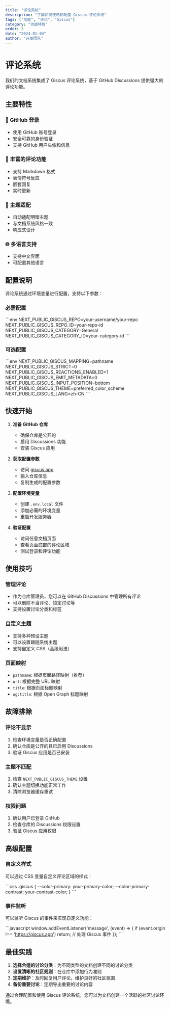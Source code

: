 ```yaml
---
title: "评论系统"
description: "了解如何使用和配置 Giscus 评论系统"
tags: ["功能", "评论", "Giscus"]
category: "功能特性"
order: 3
date: "2024-01-04"
author: "开发团队"
---
```


# 评论系统

我们的文档系统集成了 Giscus 评论系统，基于 GitHub Discussions 提供强大的评论功能。

## 主要特性

### 🔐 GitHub 登录
- 使用 GitHub 账号登录
- 安全可靠的身份验证
- 支持 GitHub 用户头像和信息

### 💬 丰富的评论功能
- 支持 Markdown 格式
- 表情符号反应
- 嵌套回复
- 实时更新

### 🎨 主题适配
- 自动适配明暗主题
- 与文档系统风格一致
- 响应式设计

### 🌐 多语言支持
- 支持中文界面
- 可配置其他语言

## 配置说明

评论系统通过环境变量进行配置，支持以下参数：

### 必需配置

\`\`\`env
NEXT_PUBLIC_GISCUS_REPO=your-username/your-repo
NEXT_PUBLIC_GISCUS_REPO_ID=your-repo-id
NEXT_PUBLIC_GISCUS_CATEGORY=General
NEXT_PUBLIC_GISCUS_CATEGORY_ID=your-category-id
\`\`\`

### 可选配置

\`\`\`env
NEXT_PUBLIC_GISCUS_MAPPING=pathname
NEXT_PUBLIC_GISCUS_STRICT=0
NEXT_PUBLIC_GISCUS_REACTIONS_ENABLED=1
NEXT_PUBLIC_GISCUS_EMIT_METADATA=0
NEXT_PUBLIC_GISCUS_INPUT_POSITION=bottom
NEXT_PUBLIC_GISCUS_THEME=preferred_color_scheme
NEXT_PUBLIC_GISCUS_LANG=zh-CN
\`\`\`

## 快速开始

1. **准备 GitHub 仓库**
   - 确保仓库是公开的
   - 启用 Discussions 功能
   - 安装 Giscus 应用

2. **获取配置参数**
   - 访问 [giscus.app](https://giscus.app/zh-CN)
   - 输入仓库信息
   - 复制生成的配置参数

3. **配置环境变量**
   - 创建 `.env.local` 文件
   - 添加必需的环境变量
   - 重启开发服务器

4. **验证配置**
   - 访问任意文档页面
   - 查看页面底部的评论区域
   - 测试登录和评论功能

## 使用技巧

### 管理评论
- 作为仓库管理员，您可以在 GitHub Discussions 中管理所有评论
- 可以删除不当评论、锁定讨论等
- 支持设置讨论分类和标签

### 自定义主题
- 支持多种预设主题
- 可以设置跟随系统主题
- 支持自定义 CSS（高级用法）

### 页面映射
- `pathname`: 根据页面路径映射（推荐）
- `url`: 根据完整 URL 映射
- `title`: 根据页面标题映射
- `og:title`: 根据 Open Graph 标题映射

## 故障排除

### 评论不显示
1. 检查环境变量是否正确配置
2. 确认仓库是公开的且已启用 Discussions
3. 验证 Giscus 应用是否已安装

### 主题不匹配
1. 检查 `NEXT_PUBLIC_GISCUS_THEME` 设置
2. 确认主题切换功能正常工作
3. 清除浏览器缓存重试

### 权限问题
1. 确认用户已登录 GitHub
2. 检查仓库的 Discussions 权限设置
3. 验证 Giscus 应用权限

## 高级配置

### 自定义样式
可以通过 CSS 变量自定义评论区域的样式：

\`\`\`css
.giscus {
  --color-primary: your-primary-color;
  --color-primary-contrast: your-contrast-color;
}
\`\`\`

### 事件监听
可以监听 Giscus 的事件来实现自定义功能：

\`\`\`javascript
window.addEventListener('message', (event) => {
  if (event.origin !== 'https://giscus.app') return;
  // 处理 Giscus 事件
});
\`\`\`

## 最佳实践

1. **选择合适的讨论分类**：为不同类型的文档创建不同的讨论分类
2. **设置清晰的社区规则**：在仓库中添加行为准则
3. **定期维护**：及时回复用户评论，维护良好的社区氛围
4. **备份重要讨论**：定期导出重要的讨论内容

通过合理配置和使用 Giscus 评论系统，您可以为文档创建一个活跃的社区讨论环境。
